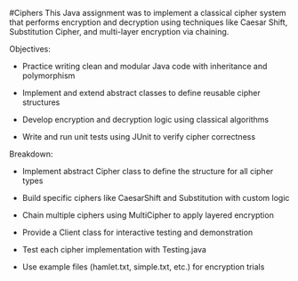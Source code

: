 #Ciphers
This Java assignment was to implement a classical cipher system that performs encryption and decryption using techniques like Caesar Shift, Substitution Cipher, and multi-layer encryption via chaining.

Objectives:
- Practice writing clean and modular Java code with inheritance and polymorphism

- Implement and extend abstract classes to define reusable cipher structures

- Develop encryption and decryption logic using classical algorithms

- Write and run unit tests using JUnit to verify cipher correctness

Breakdown:
- Implement abstract Cipher class to define the structure for all cipher types

- Build specific ciphers like CaesarShift and Substitution with custom logic

- Chain multiple ciphers using MultiCipher to apply layered encryption

- Provide a Client class for interactive testing and demonstration

- Test each cipher implementation with Testing.java

- Use example files (hamlet.txt, simple.txt, etc.) for encryption trials



